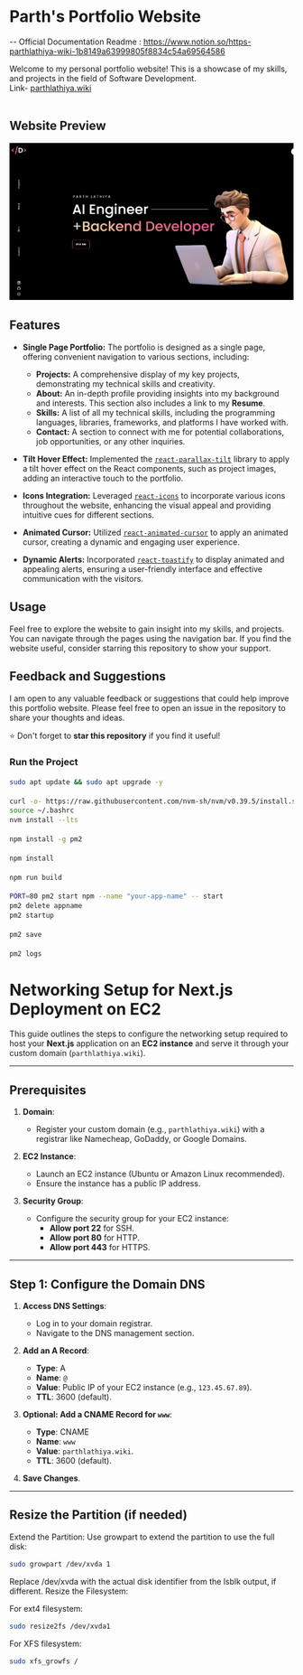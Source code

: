 # Parth's Portfolio Website

-- Official Documentation Readme : https://www.notion.so/https-parthlathiya-wiki-1b8149a63999805f8834c54a69564586


Welcome to my personal portfolio website! This is a showcase of my skills, and projects in the field of Software Development. <br/>
Link- [parthlathiya.wiki](http://65.2.124.171/)
<br/> <br/>
## Website Preview
![image](preview.png)


## Features

- **Single Page Portfolio:** The portfolio is designed as a single page, offering convenient navigation to various sections, including:
    - **Projects:** A comprehensive display of my key projects, demonstrating my technical skills and creativity.
    - **About:** An in-depth profile providing insights into my background and interests. This section also includes a link to my **Resume**.
    - **Skills:** A list of all my technical skills, including the programming languages, libraries, frameworks, and platforms I have worked with.
    - **Contact:** A section to connect with me for potential collaborations, job opportunities, or any other inquiries.

- **Tilt Hover Effect:** Implemented the [`react-parallax-tilt`](https://www.npmjs.com/package/react-parallax-tilt) library to apply a tilt hover effect on the React components, such as project images, adding an interactive touch to the portfolio.

- **Icons Integration:** Leveraged [`react-icons`](https://react-icons.github.io/react-icons/) to incorporate various icons throughout the website, enhancing the visual appeal and providing intuitive cues for different sections.

- **Animated Cursor:** Utilized [`react-animated-cursor`](https://www.npmjs.com/package/react-animated-cursor) to apply an animated cursor, creating a dynamic and engaging user experience.

- **Dynamic Alerts:** Incorporated [`react-toastify`](https://www.npmjs.com/package/react-toastify) to display animated and appealing alerts, ensuring a user-friendly interface and effective communication with the visitors.


## Usage

Feel free to explore the website to gain insight into my skills, and projects. You can navigate through the pages using the navigation bar. If you find the website useful, consider starring this repository to show your support.


## Feedback and Suggestions

I am open to any valuable feedback or suggestions that could help improve this portfolio website. Please feel free to open an issue in the repository to share your thoughts and ideas.

⭐ Don't forget to **star this repository** if you find it useful!


### Run the Project
```bash
sudo apt update && sudo apt upgrade -y

curl -o- https://raw.githubusercontent.com/nvm-sh/nvm/v0.39.5/install.sh | bash
source ~/.bashrc
nvm install --lts

npm install -g pm2

npm install

npm run build

PORT=80 pm2 start npm --name "your-app-name" -- start
pm2 delete appname
pm2 startup

pm2 save

pm2 logs


```


# Networking Setup for Next.js Deployment on EC2

This guide outlines the steps to configure the networking setup required to host your **Next.js** application on an **EC2 instance** and serve it through your custom domain (`parthlathiya.wiki`).

---

## Prerequisites

1. **Domain**:
   - Register your custom domain (e.g., `parthlathiya.wiki`) with a registrar like Namecheap, GoDaddy, or Google Domains.

2. **EC2 Instance**:
   - Launch an EC2 instance (Ubuntu or Amazon Linux recommended).
   - Ensure the instance has a public IP address.

3. **Security Group**:
   - Configure the security group for your EC2 instance:
     - **Allow port 22** for SSH.
     - **Allow port 80** for HTTP.
     - **Allow port 443** for HTTPS.

---

## Step 1: Configure the Domain DNS

1. **Access DNS Settings**:
   - Log in to your domain registrar.
   - Navigate to the DNS management section.

2. **Add an A Record**:
   - **Type**: A
   - **Name**: `@`
   - **Value**: Public IP of your EC2 instance (e.g., `123.45.67.89`).
   - **TTL**: 3600 (default).

3. **Optional: Add a CNAME Record for `www`**:
   - **Type**: CNAME
   - **Name**: `www`
   - **Value**: `parthlathiya.wiki`.
   - **TTL**: 3600 (default).

4. **Save Changes**.

---


## Resize the Partition (if needed)

Extend the Partition: Use growpart to extend the partition to use the full disk:

```bash
sudo growpart /dev/xvda 1
```

Replace /dev/xvda with the actual disk identifier from the lsblk output, if different.
Resize the Filesystem:

For ext4 filesystem:
```bash
sudo resize2fs /dev/xvda1
```

For XFS filesystem:
```bash
sudo xfs_growfs /
```
